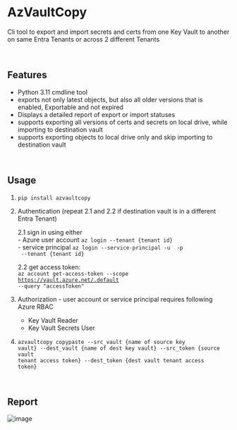 # AzVaultCopy
Cli tool to export and import secrets and certs from one Key Vault to another on same Entra Tenants or across 2 different Tenants

<br >  

## Features
* Python 3.11 cmdline tool
* exports not only latest objects, but also all older versions that is enabled, Exportable and not expired
* Displays a detailed report of export or import statuses
* supports exporting all versions of certs and secrets on local drive, while importing to destination vault
* supports exporting objects to local drive only and skip importing to destination vault

<br >

## Usage  

1. <code>pip install azvaultcopy</code>  

2. Authentication (repeat 2.1 and 2.2 if destination vault is in a different Entra Tenant)

   2.1 sign in using either  
       - Azure user account <code>az login --tenant {tenant id}</code>  
       - service principal <code>az login --service-principal -u <app-id> -p <password-or-cert> --tenant {tenant id} <tenant></code>
   
   2.2 get access token:  
   <code>az account get-access-token --scope https://vault.azure.net/.default --query "accessToken"</code>
   
4. Authorization - user account or service principal requires following Azure RBAC
    * Key Vault Reader
    * Key Vault Secrets User

3. <code>azvaultcopy copypaste --src_vault {name of source key vault} --dest_vault {name of dest key vault} --src_token {source vault tenant access token} --dest_token {dest vault tenant access token}</code>

<br >

## Report  

![image](https://github.com/user-attachments/assets/ea985de5-861e-4737-b2f2-871c02e4a040)

